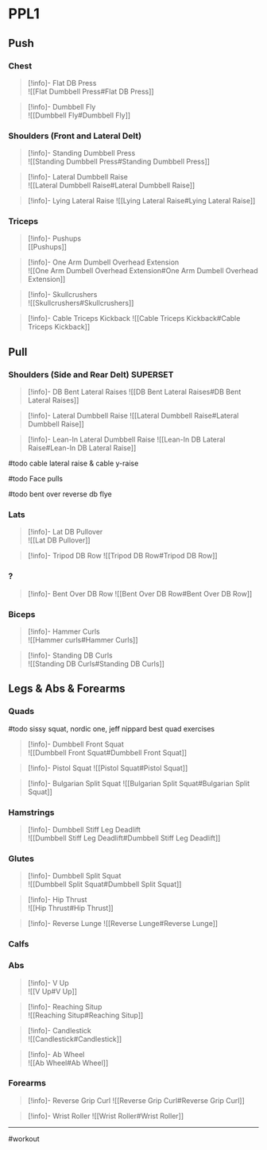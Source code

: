 # PPL1

## Push

### Chest

> [!info]- Flat DB Press  
> ![[Flat Dumbbell Press#Flat DB Press]]

> [!info]- Dumbbell Fly  
> ![[Dumbbell Fly#Dumbbell Fly]]

### Shoulders (Front and Lateral Delt)

> [!info]- Standing Dumbbell Press  
> ![[Standing Dumbbell Press#Standing Dumbbell Press]]

> [!info]- Lateral Dumbbell Raise  
> ![[Lateral Dumbbell Raise#Lateral Dumbbell Raise]]

> [!info]- Lying Lateral Raise
> ![[Lying Lateral Raise#Lying Lateral Raise]]

### Triceps

> [!info]- Pushups  
> [[Pushups]]

> [!info]- One Arm Dumbell Overhead Extension  
> ![[One Arm Dumbell Overhead Extension#One Arm Dumbell Overhead Extension]]

> [!info]- Skullcrushers  
> ![[Skullcrushers#Skullcrushers]]

> [!info]- Cable Triceps Kickback
> ![[Cable Triceps Kickback#Cable Triceps Kickback]]

## Pull

### Shoulders (Side and Rear Delt) SUPERSET 
> [!info]- DB Bent Lateral Raises
> ![[DB Bent Lateral Raises#DB Bent Lateral Raises]]

> [!info]- Lateral Dumbbell Raise
> ![[Lateral Dumbbell Raise#Lateral Dumbbell Raise]]

> [!info]- Lean-In Lateral Dumbbell Raise
> ![[Lean-In DB Lateral Raise#Lean-In DB Lateral Raise]]

#todo cable lateral raise & cable y-raise

#todo Face pulls

#todo bent over reverse db flye
### Lats

> [!info]- Lat DB Pullover  
> ![[Lat DB Pullover]]

> [!info]- Tripod DB Row 
> ![[Tripod DB Row#Tripod DB Row]]
> 
### ?
> [!info]- Bent Over DB Row
> ![[Bent Over DB Row#Bent Over DB Row]]


### Biceps

> [!info]- Hammer Curls  
> ![[Hammer curls#Hammer Curls]]

> [!info]- Standing DB Curls  
> ![[Standing DB Curls#Standing DB Curls]]

## Legs & Abs & Forearms

### Quads
#todo sissy squat, nordic one, jeff nippard best quad exercises
> [!info]- Dumbbell Front Squat  
> ![[Dumbbell Front Squat#Dumbbell Front Squat]]

> [!info]- Pistol Squat
> ![[Pistol Squat#Pistol Squat]]

> [!info]- Bulgarian Split Squat
> ![[Bulgarian Split Squat#Bulgarian Split Squat]]
### Hamstrings

> [!info]- Dumbbell Stiff Leg Deadlift  
> ![[Dumbbell Stiff Leg Deadlift#Dumbbell Stiff Leg Deadlift]]

### Glutes

> [!info]- Dumbbell Split Squat  
> ![[Dumbbell Split Squat#Dumbbell Split Squat]]

> [!info]- Hip Thrust  
> ![[Hip Thrust#Hip Thrust]]

> [!info]- Reverse Lunge
> ![[Reverse Lunge#Reverse Lunge]]
### Calfs
<!-- No exercise tags here -->

### Abs

> [!info]- V Up  
> ![[V Up#V Up]]

> [!info]- Reaching Situp  
> ![[Reaching Situp#Reaching Situp]]

> [!info]- Candlestick  
> ![[Candlestick#Candlestick]]

> [!info]- Ab Wheel  
> ![[Ab Wheel#Ab Wheel]]


### Forearms

> [!info]- Reverse Grip Curl
> ![[Reverse Grip Curl#Reverse Grip Curl]]

> [!info]- Wrist Roller
> ![[Wrist Roller#Wrist Roller]]
- - - 
#workout
